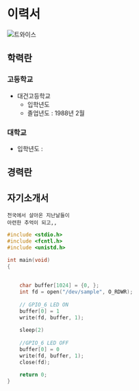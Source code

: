 # 이력서
![트와이스]('C:\Users\한국아이티교육원\Desktop\Winter\twice_v1.jpg')

## 학력란

### 고등학교
* 대건고등학교
  - 입학년도
  - 졸업년도 : 1988년 2월  
  
### 대학교
  - 입학년도 : 
  
## 경력란

## 자기소개서
```
천국에서 살아온 지난날들이 
아련한 추억이 되고,,
```
```c
#include <stdio.h>
#include <fcntl.h>
#include <unistd.h>

int main(void)
{
    
	
	char buffer[1024] = {0, };
    int fd = open("/dev/sample", O_RDWR);
	
	// GPIO_6 LED ON
	buffer[0] = 1
	write(fd, buffer, 1);
	
	sleep(2)
	
	//GPIO_6 LED OFF
	buffer[0] = 0
	write(fd, buffer, 1);    
    close(fd);

    return 0;
}


```
